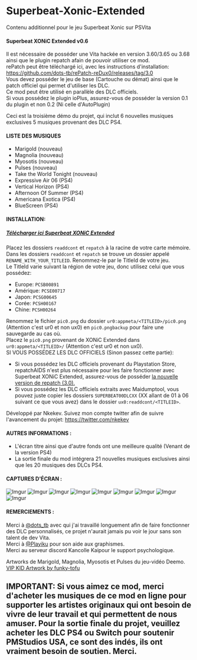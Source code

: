 # Superbeat-Xonic-Extended
Contenu additionnel pour le jeu Superbeat Xonic sur PSVita

#### Superbeat XONiC Extended v0.6

Il est nécessaire de posséder une Vita hackée en version 3.60/3.65 ou 3.68 ainsi que le plugin repatch afain de pouvoir utiliser ce mod.  
rePatch peut être téléchargé ici, avec les instructions d'installation: https://github.com/dots-tb/rePatch-reDux0/releases/tag/3.0  
Vous devez posséder le jeu de base (Cartouche ou démat) ainsi que le patch officiel qui permet d'utiliser les DLC.  
Ce mod peut être utilisé en parallèle des DLC officiels.  
Si vous possédez le plugin ioPlus, assurez-vous de posséder la version 0.1 du plugin et non 0.2 (Ni celle d'AutoPlugin)

Ceci est la troisième démo du projet, qui inclut 6 nouvelles musiques exclusives 5 musiques provenant des DLC PS4.    

#### LISTE DES MUSIQUES

- Marigold (nouveau)
- Magnolia (nouveau)
- Myosotis (nouveau)
- Pulses (nouveau)
- Take the World Tonight (nouveau)
- Expressive Air 06 (PS4)
- Vertical Horizon (PS4)
- Afternoon Of Summer (PS4)
- Americana Exotica (PS4)
- BlueScreen (PS4) 


#### INSTALLATION:

##### [Télécharger ici Superbeat XONiC Extended](https://github.com/Nkekev/Superbeat-Xonic-Extended/archive/0.6.zip)

Placez les dossiers `readdcont` et `repatch` à la racine de votre carte mémoire.  
Dans les dossiers `readdcont` et `repatch` se trouve un dossier appelé `RENAME_WITH_YOUR_TITLEID`. Renommez-le par le TitleId de votre jeu.  
Le TitleId varie suivant la région de votre jeu, donc utilisez celui que vous possédez:  
- Europe: `PCSB00891`
- Amérique: `PCSE00717`
- Japon: `PCSG00645`
- Corée: `PCSH00167`
- Chine: `PCSH00264` 

Renommez le fichier `pic0.png` du dossier `ur0:appmeta/<TITLEID>/pic0.png` (Attention c'est ur0 et non ux0) en `pic0.pngbackup` pour faire une sauvegarde au cas où.  
Placez le `pic0.png` provenant de XONiC Extended dans `ur0:appmeta/<TITLEID>/` (Attention c'est ur0 et non ux0).  
SI VOUS POSSÉDEZ LES DLC OFFICIELS (Sinon passez cette partie):
* Si vous possédez les DLC officiels provenant du Playstation Store, repatchAIDS n'est plus nécessaire pour les faire fonctionner avec Superbeat XONiC Extended, assurez-vous de posséder [la nouvelle version de repatch (3.0).](https://github.com/dots-tb/rePatch-reDux0/releases/tag/3.0)  
* Si vous possédez les DLC officiels extraits avec Maidumptool, vous pouvez juste copier les dossiers `SUPERBEAT00DLCXX` (XX allant de 01 à 06 suivant ce que vous avez) dans le dossier `ux0:readdcont/<TITLEID>`.  
  

Développé par Nkekev. Suivez mon compte twitter afin de suivre l'avancement du projet: https://twitter.com/nkekev

#### AUTRES INFORMATIONS : 
 * L'écran titre ainsi que d'autre fonds ont une meilleure qualité (Venant de la version PS4)
 * La sortie finale du mod intégrera 21 nouvelles musiques exclusives ainsi que les 20 musiques des DLCs PS4.


#### CAPTURES D'ÉCRAN :

![Imgur](https://i.imgur.com/V9PfzO9.jpg)
![Imgur](https://i.imgur.com/yZ0RvwK.jpg)
![Imgur](https://i.imgur.com/sNtR8HK.jpg)
![Imgur](https://i.imgur.com/2KPAEdM.jpg)
![Imgur](https://i.imgur.com/pwLhO4v.jpg)
![Imgur](https://i.imgur.com/gCDkjgf.jpg)
![Imgur](https://i.imgur.com/pVXWDwo.jpg)
![Imgur](https://i.imgur.com/cgraVKn.jpg)
![Imgur](https://i.imgur.com/og3VKLy.jpg)


#### REMERCIEMENTS :

Merci à [@dots_tb](https://twitter.com/dots_tb) avec qui j'ai travaillé longuement afin de faire fonctionner des DLC personnalisés, ce projet n'aurait jamais pu voir le jour sans son talent de dev Vita.   
Merci à [@Playiku](https://twitter.com/Playiku) pour son aide aux graphismes.  
Merci au serveur discord Kancolle Kaipour le support psychologique.  

Artworks de Marigold, Magnolia, Myosotis et Pulses du jeu-vidéo Deemo.  
[VIP KID Artwork by funky-tofu](https://www.deviantart.com/funky-tofu/art/REOL-Sigma-673870658)  

## IMPORTANT: Si vous aimez ce mod, merci d'acheter les musiques de ce mod en ligne pour supporter les artistes originaux qui ont besoin de vivre de leur travail et qui permettent de nous amuser. Pour la sortie finale du projet, veuillez acheter les DLC PS4 ou Switch pour soutenir PMStudios USA, ce sont des indés, ils ont vraiment besoin de soutien. Merci.
